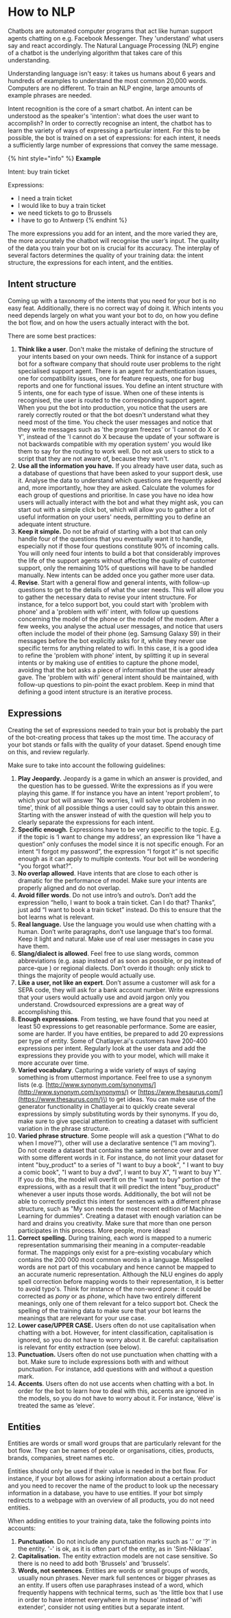 # How to NLP

Chatbots are automated computer programs that act like human support agents chatting on e.g. Facebook Messenger. They 'understand' what users say and react accordingly. The Natural Language Processing \(NLP\) engine of a chatbot is the underlying algorithm that takes care of this understanding.

Understanding language isn't easy: it takes us humans about 6 years and hundreds of examples to understand the most common 20,000 words. Computers are no different. To train an NLP engine, large amounts of example phrases are needed.

Intent recognition is the core of a smart chatbot. An intent can be understood as the speaker's 'intention': what does the user want to accomplish? In order to correctly recognise an intent, the chatbot has to learn the variety of ways of expressing a particular intent. For this to be possible, the bot is trained on a set of expressions: for each intent, it needs a sufficiently large number of expressions that convey the same message.

{% hint style="info" %}
**Example**

Intent: buy train ticket

Expressions:

* I need a train ticket
* I would like to buy a train ticket
* we need tickets to go to Brussels
* I have to go to Antwerp
{% endhint %}

The more expressions you add for an intent, and the more varied they are, the more accurately the chatbot will recognise the user’s input. The quality of the data you train your bot on is crucial for its accuracy. The interplay of several factors determines the quality of your training data: the intent structure, the expressions for each intent, and the entities.

## Intent structure <a id="Trainingdatagenerationforchatbots:bestpractices-Intentstructure"></a>

Coming up with a taxonomy of the intents that you need for your bot is no easy feat. Additionally, there is no correct way of doing it. Which intents you need depends largely on what you want your bot to do, on how you define the bot flow, and on how the users actually interact with the bot.

There are some best practices:

1. **Think like a user**. Don't make the mistake of defining the structure of your intents based on your own needs. Think for instance of a support bot for a software company that should route user problems to the right specialised support agent. There is an agent for authentication issues, one for compatibility issues, one for feature requests, one for bug reports and one for functional issues. You define an intent structure with 5 intents, one for each type of issue. When one of these intents is recognised, the user is routed to the corresponding support agent.  When you put the bot into production, you notice that the users are rarely correctly routed or that the bot doesn't understand what they need most of the time. You check the user messages and notice that they write messages such as 'the program freezes' or 'I cannot do X or Y', instead of the 'I cannot do X because the update of your software is not backwards compatible with my operation system' you would like them to say for the routing to work well. Do not ask users to stick to a script that they are not aware of, because they won't.  
2. **Use all the information you have.**  If you already have user data, such as a database of questions that have been asked to your support desk, use it. Analyse the data to understand which questions are frequently asked and, more importantly, how they are asked. Calculate the volumes for each group of questions and prioritise. In case you have no idea how users will actually interact with the bot and what they might ask, you can start out with a simple click bot, which will allow you to gather a lot of useful information on your users' needs, permitting you to define an adequate intent structure.  
3. **Keep it simple.** Do not be afraid of starting with a bot that can only handle four of the questions that you eventually want it to handle, especially not if those four questions constitute 90% of incoming calls. You will only need four intents to build a bot that considerably improves the life of the support agents without affecting the quality of customer support, only the remaining 10% of questions will have to be handled manually. New intents can be added once you gather more user data. 
4. **Revise**. Start with a general flow and general intents, with follow-up questions to get to the details of what the user needs. This will allow you to gather the necessary data to revise your intent structure. For instance, for a telco support bot, you could start with 'problem with phone' and a 'problem with wifi' intent, with follow up questions concerning the model of the phone or the model of the modem. After a few weeks, you analyse the actual user messages, and notice that users often include the model of their phone \(eg. Samsung Galaxy S9\) in their messages before the bot explicitly asks for it, while they never use specific terms for anything related to wifi. In this case, it is a good idea to refine the 'problem with phone' intent, by splitting it up in several intents or by making use of entities to capture the phone model, avoiding that the bot asks a piece of information that the user already gave. The 'problem with wifi' general intent should be maintained, with follow-up questions to pin-point the exact problem. Keep in mind that defining a good intent structure is an iterative process.

## Expressions <a id="Trainingdatagenerationforchatbots:bestpractices-Expressions"></a>

Creating the set of expressions needed to train your bot is probably the part of the bot-creating process that takes up the most time. The accuracy of your bot stands or falls with the quality of your dataset. Spend enough time on this, and review regularly.

Make sure to take into account the following guidelines:

1. **Play Jeopardy.**  Jeopardy is a game in which an answer is provided, and the question has to be guessed. Write the expressions as if you were playing this game. If for instance you have an intent 'report problem', to which your bot will answer 'No worries, I will solve your problem in no time', think of all possible things a user could say to obtain this answer. Starting with the answer instead of with the question will help you to clearly separate the expressions for each intent. 
2. **Specific enough.**  Expressions have to be very specific to the topic. E.g. if the topic is ‘I want to change my address’, an expression like “I have a question” only confuses the model since it is not specific enough. For an intent “I forgot my password”, the expression “I forgot it” is not specific enough as it can apply to multiple contexts. Your bot will be wondering "you forgot what?". 
3. **No overlap allowed**.  Have intents that are close to each other is dramatic for the performance of model. Make sure your intents are properly aligned and do not overlap. 
4. **Avoid filler words**. Do not use intro’s and outro’s. Don’t add the expression “hello, I want to book a train ticket. Can I do that? Thanks”, just add “I want to book a train ticket” instead. Do this to ensure that the bot learns what is relevant. 
5. **Real language.** Use the language you would use when chatting with a human. Don’t write paragraphs, don’t use language that's too formal. Keep it light and natural. Make use of real user messages in case you have them. 
6. **Slang/dialect is allowed**.  Feel free to use slang words, common abbreviations \(e.g. asap instead of as soon as possible, or pq instead of parce-que \) or regional dialects. Don’t overdo it though: only stick to things the majority of people would actually use. 
7. **Like a user, not like an expert**.  Don’t assume a customer will ask for a SEPA code, they will ask for a bank account number. Write expressions that your users would actually use and avoid jargon only you understand. Crowdsourced expressions are a great way of accomplishing this. 
8. **Enough expressions**. From testing, we have found that you need at least 50 expressions to get reasonable performance. Some are easier, some are harder. If you have entities, be prepared to add 20 expressions per type of entity. Some of Chatlayer.ai's customers have 200-400 expressions per intent. Regularly look at the user data and add the expressions they provide you with to your model, which will make it more accurate over time.  
9. **Varied vocabulary**.  Capturing a wide variety of ways of saying something is from uttermost importance. Feel free to use a synonym lists \(e.g. [http://www.synonym.com/synonyms/](http://www.synonym.com/synonyms/)  or [https://www.thesaurus.com/](https://www.thesaurus.com/)\) to get ideas.  You can make use of the generator functionality in Chatlayer.ai to quickly create several expressions by simply substituting words by their synonyms. If you do, make sure to give special attention to creating a dataset with sufficient variation in the phrase structure. 
10. **Varied phrase structure**.  Some people will ask a question \(“What to do when I move?”\), other will use a declarative sentence \(“I am moving”\).  Do not create a dataset that contains the same sentence over and over with some different words in it. For instance, do not limit your dataset for intent "buy\_product" to a series of "I want to buy a book", " I want to buy a comic book", "I want to buy a dvd", I want to buy X", "I want to buy Y". If you do this, the model will overfit on the "I want to buy" portion of the expressions, with as a result that it will predict the intent "buy\_product" whenever a user inputs those words. Additionally, the bot will not be able to correctly predict this intent for sentences with a different phrase structure, such as "My son needs the most recent edition of Machine Learning for dummies". Creating a dataset with enough variation can be hard and drains you creativity. Make sure that more than one person participates in this process. More people, more ideas! 
11. **Correct spelling.**  During training, each word is mapped to a numeric representation summarising their meaning in a computer-readable format. The mappings only exist for a pre-existing vocabulary which contains the 200 000 most common words in a language. Misspelled words are not part of this vocabulary and hence cannot be mapped to an accurate numeric representation. Although the NLU engines do apply spell correction before mapping words to their representation, it is better to avoid typo's. Think for instance of the non-word _pone_: it could be corrected as _pony_ or as _phone_, which have two entirely different meanings, only one of them relevant for a telco support bot. Check the spelling of the training data to make sure that your bot learns the meanings that are relevant for your use case. 
12. **Lower case/UPPER CASE.** Users often do not use capitalisation when chatting with a bot. However, for intent classification, capitalisation is ignored, so you do not have to worry about it. Be careful: capitalisation is relevant for entity extraction \(see below\). 
13. **Punctuation.** Users often do not use punctuation when chatting with a bot. Make sure to include expressions both with and without punctuation. For instance, add questions with and without a question mark. 
14. **Accents**.  Users often do not use accents when chatting with a bot. In order for the bot to learn how to deal with this, accents are ignored in the models, so you do not have to worry about it. For instance, ‘élève’ is treated the same as ‘eleve’. 

## Entities <a id="Trainingdatagenerationforchatbots:bestpractices-Entities"></a>

Entities are words or small word groups that are particularly relevant for the bot flow. They can be names of people or organisations, cities, products, brands, companies, street names etc.

Entities should only be used if their value is needed in the bot flow. For instance, if your bot allows for asking information about a certain product and you need to recover the name of the product to look up the necessary information in a database, you have to use entities. If your bot simply redirects to a webpage with an overview of all products, you do not need entities.

When adding entities to your training data, take the following points into accounts:

1. **Punctuation**. Do not include any punctuation marks such as '.' or '?' in the entity. '-' is ok, as it is often part of the entity, as in 'Sint-Niklaas'. 
2. **Capitalisation.** The entity extraction models are not case sensitive. So there is no need to add both 'Brussels' and 'brussels'. 
3. **Words, not sentences**. Entities are words or small groups of words, usually noun phrases. Never mark full sentences or bigger phrases as an entity. If users often use paraphrases instead of a word, which frequently happens with technical terms, such as 'the little box that I use in order to have internet everywhere in my house' instead of 'wifi extender', consider not using entities but a separate intent. 

